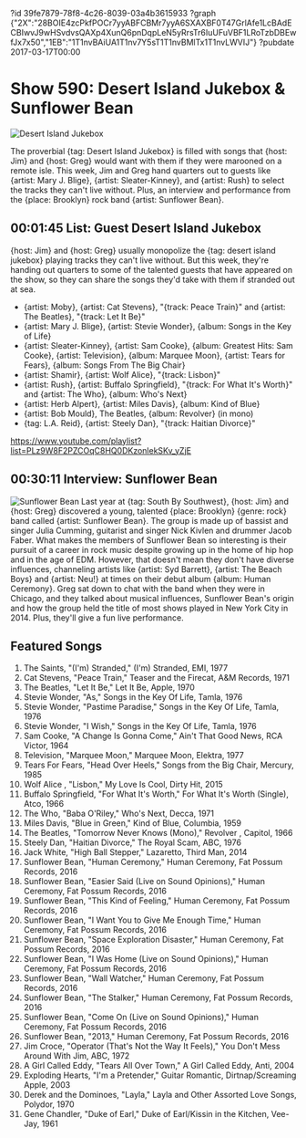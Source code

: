 ?id 39fe7879-78f8-4c26-8039-03a4b3615933
?graph {"2X":"28BOIE4zcPkfPOCr7yyABFCBMr7yyA6SXAXBF0T47GrlAfe1LcBAdECBIwvJ9wHSvdvsQAXp4XunQ6pnDqpLeN5yRrsTr6IuUFuVBF1LRoTzbDBEwfJx7x50","1EB":"1T1nvBAiUA1T1nv7Y5sT1T1nvBMlTx1T1nvLWVIJ"}
?pubdate 2017-03-17T00:00
# Show 590: Desert Island Jukebox & Sunflower Bean

![Desert Island Jukebox](https://static.soundopinions.org/images/2017/dij_web.jpg)

The proverbial {tag: Desert Island Jukebox} is filled with songs that {host: Jim} and {host: Greg} would want with them if they were marooned on a remote isle. This week, Jim and Greg hand quarters out to guests like {artist: Mary J. Blige}, {artist: Sleater-Kinney}, and {artist: Rush} to select the tracks they can't live without. Plus, an interview and performance from the {place: Brooklyn} rock band {artist: Sunflower Bean}.


## 00:01:45 List: Guest Desert Island Jukebox
{host: Jim} and {host: Greg} usually monopolize the {tag: desert island jukebox} playing tracks they can't live without. But this week, they're handing out quarters to  some of the talented guests that have appeared on the show, so they can share the songs they'd take with them if stranded out at sea. 

- {artist: Moby}, {artist: Cat Stevens}, "{track: Peace Train}" and {artist: The Beatles}, "{track: Let It Be}" 
- {artist: Mary J. Blige}, {artist: Stevie Wonder}, {album: Songs in the Key of Life}
- {artist: Sleater-Kinney}, {artist: Sam Cooke}, {album: Greatest Hits: Sam Cooke}, {artist: Television}, {album: Marquee Moon}, {artist: Tears for Fears}, {album: Songs From The Big Chair}
- {artist: Shamir}, {artist: Wolf Alice}, "{track: Lisbon}"
- {artist: Rush}, {artist: Buffalo Springfield}, "{track: For What It's Worth}" and {artist: The Who}, {album: Who's Next}
- {artist: Herb Alpert}, {artist: Miles Davis}, {album: Kind of Blue}
- {artist: Bob Mould}, The Beatles, {album: Revolver} (in mono)
- {tag: L.A. Reid}, {artist: Steely Dan}, "{track: Haitian Divorce}"


https://www.youtube.com/playlist?list=PLz9W8F2PZCOqC8HQ0DKzonlekSKv_yZjE

## 00:30:11 Interview: Sunflower Bean
![Sunflower Bean](https://static.soundopinions.org/assets/590/1EB0.jpg)
Last year at {tag: South By Southwest}, {host: Jim} and {host: Greg} discovered a young, talented {place: Brooklyn} {genre: rock} band called {artist: Sunflower Bean}. The group is made up of bassist and singer Julia Cumming, guitarist and singer Nick Kivlen and drummer Jacob Faber. What makes the members of Sunflower Bean so interesting is their pursuit of a career in rock music despite growing up in the home of hip hop and in the age of EDM. However, that doesn't mean they don't have diverse influences, channeling artists like {artist: Syd Barrett}, {artist: The Beach Boys} and {artist: Neu!} at times on their debut album {album: Human Ceremony}. Greg sat down to chat with the band when they were in Chicago, and they talked about musical influences, Sunflower Bean's origin and how the group held the title of most shows played in New York City in 2014. Plus, they'll give a fun live performance.


## Featured Songs
1. The Saints, "(I'm) Stranded," (I'm) Stranded, EMI, 1977
1. Cat Stevens, "Peace Train," Teaser and the Firecat, A&M Records, 1971
1. The Beatles, "Let It Be," Let It Be, Apple, 1970
1. Stevie Wonder, "As," Songs in the Key Of Life, Tamla, 1976
1. Stevie Wonder, "Pastime Paradise," Songs in the Key Of Life, Tamla, 1976
1. Stevie Wonder, "I Wish," Songs in the Key Of Life, Tamla, 1976
1. Sam Cooke, "A Change Is Gonna Come," Ain't That Good News, RCA Victor, 1964
1. Television, "Marquee Moon," Marquee Moon, Elektra, 1977
1. Tears For Fears, "Head Over Heels," Songs from the Big Chair, Mercury, 1985
1. Wolf Alice , "Lisbon," My Love Is Cool, Dirty Hit, 2015
1. Buffalo Springfield, "For What It's Worth," For What It's Worth (Single), Atco, 1966
1. The Who, "Baba O'Riley," Who's Next, Decca, 1971
1. Miles Davis, "Blue in Green," Kind of Blue, Columbia, 1959
1. The Beatles, "Tomorrow Never Knows (Mono)," Revolver , Capitol, 1966
1. Steely Dan, "Haitian Divorce," The Royal Scam, ABC, 1976
1. Jack White, "High Ball Stepper," Lazaretto, Third Man, 2014
1. Sunflower Bean, "Human Ceremony," Human Ceremony, Fat Possum Records, 2016
1. Sunflower Bean, "Easier Said (Live on Sound Opinions)," Human Ceremony, Fat Possum Records, 2016
1. Sunflower Bean, "This Kind of Feeling," Human Ceremony, Fat Possum Records, 2016
1. Sunflower Bean, "I Want You to Give Me Enough Time," Human Ceremony, Fat Possum Records, 2016
1. Sunflower Bean, "Space Exploration Disaster," Human Ceremony, Fat Possum Records, 2016
1. Sunflower Bean, "I Was Home (Live on Sound Opinions)," Human Ceremony, Fat Possum Records, 2016
1. Sunflower Bean, "Wall Watcher," Human Ceremony, Fat Possum Records, 2016
1. Sunflower Bean, "The Stalker," Human Ceremony, Fat Possum Records, 2016
1. Sunflower Bean, "Come On (Live on Sound Opinions)," Human Ceremony, Fat Possum Records, 2016
1. Sunflower Bean, "2013," Human Ceremony, Fat Possum Records, 2016
1. Jim Croce, "Operator (That's Not the Way It Feels)," You Don't Mess Around With Jim, ABC, 1972
1. A Girl Called Eddy, "Tears All Over Town," A Girl Called Eddy, Anti, 2004
1. Exploding Hearts, "I'm a Pretender," Guitar Romantic, Dirtnap/Screaming Apple, 2003
1. Derek and the Dominoes, "Layla," Layla and Other Assorted Love Songs, Polydor, 1970
1. Gene Chandler, "Duke of Earl," Duke of Earl/Kissin in the Kitchen, Vee-Jay, 1961


